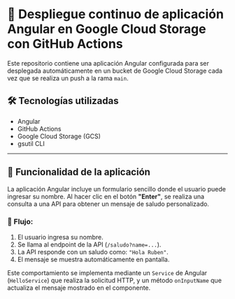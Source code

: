 # 🚀 Despliegue continuo de aplicación Angular en Google Cloud Storage con GitHub Actions

Este repositorio contiene una aplicación Angular configurada para ser desplegada automáticamente en un bucket de Google Cloud Storage cada vez que se realiza un push a la rama `main`.

## 🛠️ Tecnologías utilizadas

- Angular
- GitHub Actions
- Google Cloud Storage (GCS)
- gsutil CLI

---

## 🧾 Funcionalidad de la aplicación

La aplicación Angular incluye un formulario sencillo donde el usuario puede ingresar su nombre. Al hacer clic en el botón **"Enter"**, se realiza una consulta a una API para obtener un mensaje de saludo personalizado.

### 🔁 Flujo:

1. El usuario ingresa su nombre.
2. Se llama al endpoint de la API (`/saludo?name=...`).
3. La API responde con un saludo como: `"Hola Ruben"`.
4. El mensaje se muestra automáticamente en pantalla.

Este comportamiento se implementa mediante un `Service` de Angular (`HelloService`) que realiza la solicitud HTTP, y un método `onInputName` que actualiza el mensaje mostrado en el componente.

